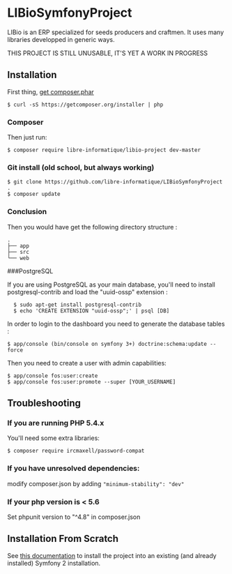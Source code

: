 LIBioSymfonyProject
===================

LIBio is an ERP specialized for seeds producers and craftmen. It uses many libraries developped in generic ways.

THIS PROJECT IS STILL UNUSABLE, IT'S YET A WORK IN PROGRESS

Installation
------------

First thing, [get composer.phar](https://getcomposer.org/download/)

```
$ curl -sS https://getcomposer.org/installer | php
```

### Composer

Then just run:

```
$ composer require libre-informatique/libio-project dev-master
```

### Git install (old school, but always working)

```
$ git clone https://github.com/libre-informatique/LIBioSymfonyProject .
$ composer update
```

### Conclusion

Then you would have get the following directory structure :

```
.
├── app
├── src
└── web
```
###PostgreSQL

If you are using PostgreSQL as your main database, you'll need to install postgresql-contrib and load the "uuid-ossp" extension :
```
  $ sudo apt-get install postgresql-contrib
  $ echo 'CREATE EXTENSION "uuid-ossp";' | psql [DB]
 ```


In order to login to the dashboard you need to generate the database tables  :

```
$ app/console (bin/console on symfony 3+) doctrine:schema:update --force
```

Then you need to create a user with admin capabilities:

```
$ app/console fos:user:create
$ app/console fos:user:promote --super [YOUR_USERNAME]
```

Troubleshooting
---------------

### If you are running PHP 5.4.x

You'll need some extra libraries:

```
$ composer require ircmaxell/password-compat
```

### If you have unresolved dependencies:

modify composer.json by adding ```"minimum-stability": "dev"```

### If your php version is < 5.6

Set phpunit version to "^4.8" in composer.json 

Installation From Scratch
-------------------------
 
See [this documentation](README-FROM-SCRATCH.md) to install the project into an existing (and already installed) Symfony 2 installation.
